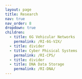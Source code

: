 ```yaml
---
layout: page
title: Research
nav: true
nav_order: 8
dropdown: true
children:
  - title: 6G Vehicular Networks
    permalink: /RI-6G-V2X/
  - title: divider
  - title: Cyber Phisical Systems
    permalink: /RI-CPS/
  - title: divider
  - title: DNA Data Storage 
    permalink: /RI-DNA/
---
```

